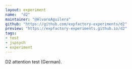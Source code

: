 ```yaml
---
layout: experiment
name:  "d2"
maintainer: "@AlvaroAguilera"
github: "https://github.com/expfactory-experiments/d2"
preview: "https://expfactory-experiments.github.io/d2"
tags:
- test
- jspsych
- experiment
---
```

D2 attention test (German). 

